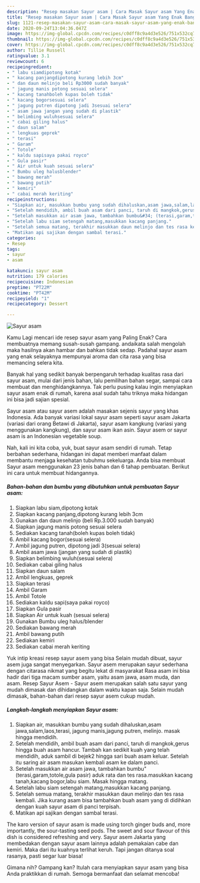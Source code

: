 ```yaml
---
description: "Resep masakan Sayur asam | Cara Masak Sayur asam Yang Enak Banget"
title: "Resep masakan Sayur asam | Cara Masak Sayur asam Yang Enak Banget"
slug: 1121-resep-masakan-sayur-asam-cara-masak-sayur-asam-yang-enak-banget
date: 2020-09-24T13:04:36.047Z
image: https://img-global.cpcdn.com/recipes/c0dff8c9a4d3e526/751x532cq70/sayur-asam-foto-resep-utama.jpg
thumbnail: https://img-global.cpcdn.com/recipes/c0dff8c9a4d3e526/751x532cq70/sayur-asam-foto-resep-utama.jpg
cover: https://img-global.cpcdn.com/recipes/c0dff8c9a4d3e526/751x532cq70/sayur-asam-foto-resep-utama.jpg
author: Tillie Russell
ratingvalue: 3.1
reviewcount: 6
recipeingredient:
- " labu siamdipotong kotak"
- " kacang panjangdipotong kurang lebih 3cm"
- " dan daun melinjo beli Rp3000 sudah banyak"
- " jagung manis potong sesuai selera"
- " kacang tanahboleh kupas boleh tidak"
- " kacang bogorsesuai selera"
- " jagung putren dipotong jadi 3sesuai selera"
- " asam jawa jangan yang sudah di plastik"
- " belimbing wuluhsesuai selera"
- " cabai giling halus"
- " daun salam"
- " lengkuas geprek"
- " terasi"
- " Garam"
- " Totole"
- " kaldu sapisaya pakai royco"
- " Gula pasir"
- " Air untuk kuah sesuai selera"
- " Bumbu uleg halusblender"
- " bawang merah"
- " bawang putih"
- " kemiri"
- " cabai merah keriting"
recipeinstructions:
- "Siapkan air, masukkan bumbu yang sudah dihaluskan,asam jawa,salam,laos,terasi, jagung manis,jagung putren, melinjo. masak hingga mendidih."
- "Setelah mendidih, ambil buah asam dari panci, taruh di mangkok,gerus hingga buah asam hancur. Tambah kan sedikit kuah yang telah mendidih, aduk sambil di bejek2 hingga sari buah asam keluar. Setelah itu saring air asam masukan kembali asam ke dalam panci."
- "Setelah masukkan air asam jawa, tambahkan bumbu&#34; (terasi,garam,totole,gula pasir) aduk rata dan tes rasa.masukkan kacang tanah,kacang bogor,labu siam. Masak hingga matang."
- "Setelah labu siam setengah matang,masukkan kacang panjang."
- "Setelah semua matang, terakhir masukkan daun melinjo dan tes rasa kembali. Jika kurang asam bisa tambahkan buah asam yang di didihkan dengan kuah sayur asam di panci terpisah."
- "Matikan api sajikan dengan sambal terasi."
categories:
- Resep
tags:
- sayur
- asam

katakunci: sayur asam 
nutrition: 179 calories
recipecuisine: Indonesian
preptime: "PT22M"
cooktime: "PT42M"
recipeyield: "1"
recipecategory: Dessert

---
```



![Sayur asam](https://img-global.cpcdn.com/recipes/c0dff8c9a4d3e526/751x532cq70/sayur-asam-foto-resep-utama.jpg)

Kamu Lagi mencari ide resep sayur asam yang Paling Enak? Cara membuatnya memang susah-susah gampang. andaikata salah mengolah maka hasilnya akan hambar dan bahkan tidak sedap. Padahal sayur asam yang enak selayaknya mempunyai aroma dan cita rasa yang bisa memancing selera kita.

Banyak hal yang sedikit banyak berpengaruh terhadap kualitas rasa dari sayur asam, mulai dari jenis bahan, lalu pemilihan bahan segar, sampai cara membuat dan menghidangkannya. Tak perlu pusing kalau ingin menyiapkan sayur asam enak di rumah, karena asal sudah tahu triknya maka hidangan ini bisa jadi sajian spesial.

Sayur asam atau sayur asem adalah masakan sejenis sayur yang khas Indonesia. Ada banyak variasi lokal sayur asam seperti sayur asam Jakarta (variasi dari orang Betawi di Jakarta), sayur asam kangkung (variasi yang menggunakan kangkung), dan sayur asam ikan asin. Sayur asem or sayur asam is an Indonesian vegetable soup.


Nah, kali ini kita coba, yuk, buat sayur asam sendiri di rumah. Tetap berbahan sederhana, hidangan ini dapat memberi manfaat dalam membantu menjaga kesehatan tubuhmu sekeluarga. Anda bisa membuat Sayur asam menggunakan 23 jenis bahan dan 6 tahap pembuatan. Berikut ini cara untuk membuat hidangannya.

<!--inarticleads1-->

##### Bahan-bahan dan bumbu yang dibutuhkan untuk pembuatan Sayur asam:

1. Siapkan  labu siam,dipotong kotak
1. Siapkan  kacang panjang,dipotong kurang lebih 3cm
1. Gunakan  dan daun melinjo (beli Rp.3.000 sudah banyak)
1. Siapkan  jagung manis potong sesuai selera
1. Sediakan  kacang tanah(boleh kupas boleh tidak)
1. Ambil  kacang bogor(sesuai selera)
1. Ambil  jagung putren, dipotong jadi 3(sesuai selera)
1. Ambil  asam jawa (jangan yang sudah di plastik)
1. Siapkan  belimbing wuluh(sesuai selera)
1. Sediakan  cabai giling halus
1. Siapkan  daun salam
1. Ambil  lengkuas, geprek
1. Siapkan  terasi
1. Ambil  Garam
1. Ambil  Totole
1. Sediakan  kaldu sapi(saya pakai royco)
1. Siapkan  Gula pasir
1. Siapkan  Air untuk kuah (sesuai selera)
1. Gunakan  Bumbu uleg halus/blender
1. Sediakan  bawang merah
1. Ambil  bawang putih
1. Sediakan  kemiri
1. Sediakan  cabai merah keriting


Yuk intip kreasi resep sayur asem yang bisa Selain mudah dibuat, sayur asem juga sangat menyegarkan. Sayur asem merupakan sayur sederhana dengan citarasa nikmat yang begitu lekat di masyarakat Rasa asam ini bisa hadir dari tiga macam sumber asam, yaitu asam jawa, asam muda, dan asam. Resep Sayur Asem - Sayur asem merupakan salah satu sayur yang mudah dimasak dan dihidangkan dalam waktu kapan saja. Selain mudah dimasak, bahan-bahan dari resep sayur asem cukup mudah. 

<!--inarticleads2-->

##### Langkah-langkah menyiapkan Sayur asam:

1. Siapkan air, masukkan bumbu yang sudah dihaluskan,asam jawa,salam,laos,terasi, jagung manis,jagung putren, melinjo. masak hingga mendidih.
1. Setelah mendidih, ambil buah asam dari panci, taruh di mangkok,gerus hingga buah asam hancur. Tambah kan sedikit kuah yang telah mendidih, aduk sambil di bejek2 hingga sari buah asam keluar. Setelah itu saring air asam masukan kembali asam ke dalam panci.
1. Setelah masukkan air asam jawa, tambahkan bumbu&#34; (terasi,garam,totole,gula pasir) aduk rata dan tes rasa.masukkan kacang tanah,kacang bogor,labu siam. Masak hingga matang.
1. Setelah labu siam setengah matang,masukkan kacang panjang.
1. Setelah semua matang, terakhir masukkan daun melinjo dan tes rasa kembali. Jika kurang asam bisa tambahkan buah asam yang di didihkan dengan kuah sayur asam di panci terpisah.
1. Matikan api sajikan dengan sambal terasi.


The karo version of sayur asam is made using torch ginger buds and, more importantly, the sour-tasting seed pods. The sweet and sour flavour of this dish is considered refreshing and very. Sayur asem Jakarta yang membedakan dengan sayur asam lainnya adalah pemakaian cabe dan kemiri. Maka dari itu kuahnya terlihat keruh. Tapi jangan ditanya soal rasanya, pasti segar luar biasa! 

Gimana nih? Gampang kan? Itulah cara menyiapkan sayur asam yang bisa Anda praktikkan di rumah. Semoga bermanfaat dan selamat mencoba!
